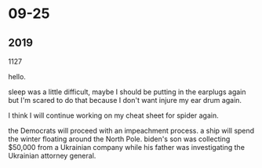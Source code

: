 # 09-25

## 2019


1127

hello. 

sleep was a little difficult, maybe I should be putting in the earplugs again but I'm scared to do that because I don't want injure my ear drum again.

I think I will continue working on my cheat sheet for spider again.

the Democrats will proceed with an impeachment process. a ship will spend the winter floating around the North Pole. biden's son was collecting $50,000 from a Ukrainian company while his father was investigating the Ukrainian attorney general.

